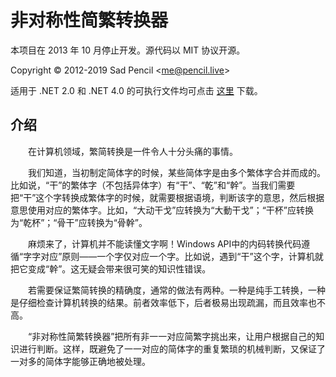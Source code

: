 # 非对称性简繁转换器

本项目在 2013 年 10 月停止开发。源代码以 MIT 协议开源。

Copyright © 2012-2019 Sad Pencil &lt;me@pencil.live&gt;

适用于 .NET 2.0 和 .NET 4.0 的可执行文件均可点击 [这里](https://github.com/SadPencil/The-Asymmetry-Simpled-Traditional-Chinese-Converter/releases) 下载。

## 介绍

　　在计算机领域，繁简转换是一件令人十分头痛的事情。

　　我们知道，当初制定简体字的时候，某些简体字是由多个繁体字合并而成的。比如说，“干”的繁体字（不包括异体字）有“干”、“乾”和“幹”。当我们需要把“干”这个字转换成繁体字的时候，就需要根据语境，判断该字的意思，然后根据意思使用对应的繁体字。比如，“大动干戈”应转换为“大動干戈”；“干杯”应转换为“乾杯”；“骨干”应转换为“骨幹”。

　　麻烦来了，计算机并不能读懂文字啊！Windows API中的内码转换代码遵循“字字对应”原则——一个字仅对应一个字。比如说，遇到“干”这个字，计算机就把它变成“幹”。这无疑会带来很可笑的知识性错误。

　　若需要保证繁简转换的精确度，通常的做法有两种。一种是纯手工转换，一种是仔细检查计算机转换的结果。前者效率低下，后者极易出现疏漏，而且效率也不高。

　　“非对称性简繁转换器”把所有非一一对应简繁字挑出来，让用户根据自己的知识进行判断。这样，既避免了一一对应的简体字的重复繁琐的机械判断，又保证了一对多的简体字能够正确地被处理。
